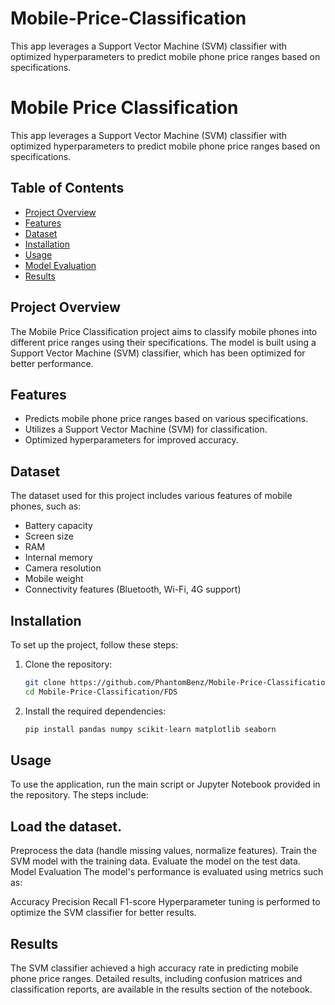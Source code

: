 # Mobile-Price-Classification
This app leverages a Support Vector Machine (SVM) classifier with optimized hyperparameters to predict mobile phone price ranges based on specifications.

# Mobile Price Classification

This app leverages a Support Vector Machine (SVM) classifier with optimized hyperparameters to predict mobile phone price ranges based on specifications.

## Table of Contents
- [Project Overview](#project-overview)
- [Features](#features)
- [Dataset](#dataset)
- [Installation](#installation)
- [Usage](#usage)
- [Model Evaluation](#model-evaluation)
- [Results](#results)

## Project Overview
The Mobile Price Classification project aims to classify mobile phones into different price ranges using their specifications. The model is built using a Support Vector Machine (SVM) classifier, which has been optimized for better performance.

## Features
- Predicts mobile phone price ranges based on various specifications.
- Utilizes a Support Vector Machine (SVM) for classification.
- Optimized hyperparameters for improved accuracy.

## Dataset
The dataset used for this project includes various features of mobile phones, such as:
- Battery capacity
- Screen size
- RAM
- Internal memory
- Camera resolution
- Mobile weight
- Connectivity features (Bluetooth, Wi-Fi, 4G support)

## Installation
To set up the project, follow these steps:

1. Clone the repository:
   ```bash
   git clone https://github.com/PhantomBenz/Mobile-Price-Classification.git
   cd Mobile-Price-Classification/FDS
2. Install the required dependencies:
   ```bash
   pip install pandas numpy scikit-learn matplotlib seaborn

## Usage
To use the application, run the main script or Jupyter Notebook provided in the repository. The steps include:

## Load the dataset.
Preprocess the data (handle missing values, normalize features).
Train the SVM model with the training data.
Evaluate the model on the test data.
Model Evaluation
The model's performance is evaluated using metrics such as:

Accuracy
Precision
Recall
F1-score
Hyperparameter tuning is performed to optimize the SVM classifier for better results.

## Results
The SVM classifier achieved a high accuracy rate in predicting mobile phone price ranges. Detailed results, including confusion matrices and classification reports, are available in the results section of the notebook.
